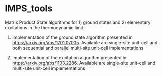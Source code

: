 # IMPS_tools
Matrix Product State algorithms for 1) ground states and 2) elementary excitations in the thermodynamic limit.

1) Implementation of the ground state algorithm presented in https://arxiv.org/abs/1701.07035. Available are single-site unit-cell and both sequential and parallel multi-site unit-cell implementations

2) Implementation of the excitation algorithm presented in https://arxiv.org/abs/1103.2286. Available are single-site unit-cell and multi-site unit-cell implementations
